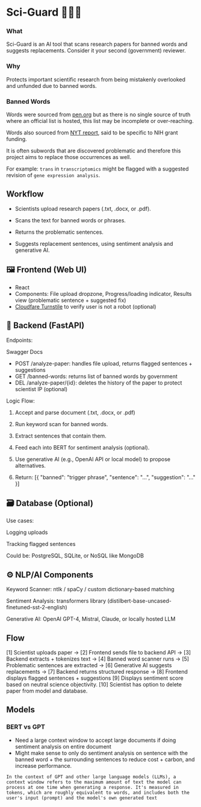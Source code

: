 # Sci-Guard 🔬🚨📝

### What 
Sci-Guard is an AI tool that scans research papers for banned words and suggests replacements. Consider it your second (government) reviewer.

### Why 
Protects important scientific research from being mistakenly overlooked and unfunded due to banned words. 

### Banned Words
Words were sourced from [pen.org](https://pen.org/banned-words-list/) but as there is no single source of truth where an official list is hosted, this list may be incomplete or over-reaching.

Words also sourced from [NYT report](https://www.forbes.com/sites/brucelee/2025/03/15/these-197-terms-may-trigger-reviews-of-your-nih-nsf-grant-proposals/), said to be specific to NIH grant funding. 

It is often subwords that are discovered problematic and therefore this project aims to replace those occurrences as well.

For example: `trans` in `transcriptomics` might be flagged with a suggested revision of `gene expression analysis`. 

## Workflow 

- Scientists upload research papers (.txt, .docx, or .pdf).

- Scans the text for banned words or phrases.

- Returns the problematic sentences.

- Suggests replacement sentences, using sentiment analysis and generative AI.


## 🖼️ Frontend (Web UI)

- React
- Components: File upload dropzone, Progress/loading indicator, Results view (problematic sentence + suggested fix)
- [Cloudfare Turnstile](https://www.cloudflare.com/application-services/products/turnstile/) to verify user is not a robot (optional)


## 🧠 Backend (FastAPI)
Endpoints:

Swagger Docs

- POST  /analyze-paper: handles file upload, returns flagged sentences + suggestions
- GET   /banned-words: returns list of banned words by government
- DEL   /analyze-paper/{id}: deletes the history of the paper to protect scientist IP (optional)

Logic Flow:

1. Accept and parse document (.txt, .docx, or .pdf)

2. Run keyword scan for banned words.

3. Extract sentences that contain them.

4. Feed each into BERT for sentiment analysis (optional).

5. Use generative AI (e.g., OpenAI API or local model) to propose alternatives.

6. Return: [{ "banned": "trigger phrase", "sentence": "...", "suggestion": "..." }]

## 🗃️ Database (Optional)
Use cases:

Logging uploads

Tracking flagged sentences

Could be: PostgreSQL, SQLite, or NoSQL like MongoDB

## ⚙️ NLP/AI Components
Keyword Scanner: ntlk / spaCy / custom dictionary-based matching

Sentiment Analysis: transformers library (distilbert-base-uncased-finetuned-sst-2-english)

Generative AI: OpenAI GPT-4, Mistral, Claude, or locally hosted LLM

## Flow 

[1] Scientist uploads paper → 
[2] Frontend sends file to backend API →
[3] Backend extracts + tokenizes text →
[4] Banned word scanner runs →
[5] Problematic sentences are extracted →
[6] Generative AI suggests replacements →
[7] Backend returns structured response →
[8] Frontend displays flagged sentences + suggestions
[9] Displays sentiment score based on neutral science objectivity.
[10] Scientist has option to delete paper from model and database.


## Models

### BERT vs GPT
- Need a large context window to accept large documents if doing sentiment analysis on entire document
- Might make sense to only do sentiment analysis on sentence with the banned word + the surrounding sentences to reduce cost + carbon, and increase performance.

```
In the context of GPT and other large language models (LLMs), a context window refers to the maximum amount of text the model can process at one time when generating a response. It's measured in tokens, which are roughly equivalent to words, and includes both the user's input (prompt) and the model's own generated text

```
